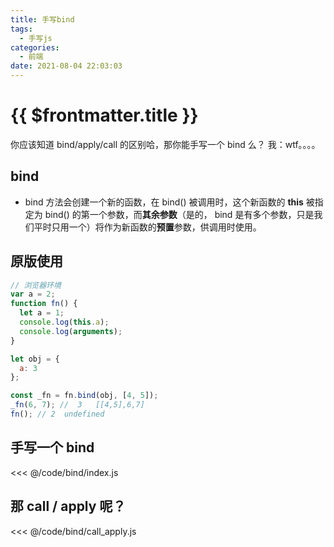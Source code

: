 ```yaml
---
title: 手写bind
tags:
  - 手写js
categories:
  - 前端
date: 2021-08-04 22:03:03
---
```


# {{ $frontmatter.title }}

你应该知道 bind/apply/call 的区别哈，那你能手写一个 bind 么？ 我：wtf。。。。

## bind

- bind 方法会创建一个新的函数，在 bind() 被调用时，这个新函数的 **this** 被指定为 bind() 的第一个参数，而**其余参数**（是的， bind 是有多个参数，只是我们平时只用一个）将作为新函数的**预置**参数，供调用时使用。

## 原版使用

```javascript
// 浏览器环境
var a = 2;
function fn() {
  let a = 1;
  console.log(this.a);
  console.log(arguments);
}

let obj = {
  a: 3
};

const _fn = fn.bind(obj, [4, 5]);
_fn(6, 7); //  3   [[4,5],6,7]
fn(); // 2  undefined
```

## 手写一个 bind

<<< @/code/bind/index.js

## 那 call / apply 呢？

<<< @/code/bind/call_apply.js
